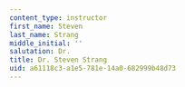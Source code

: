```yaml
---
content_type: instructor
first_name: Steven
last_name: Strang
middle_initial: ''
salutation: Dr.
title: Dr. Steven Strang
uid: a61118c3-a1e5-781e-14a0-682999b48d73
---
```

